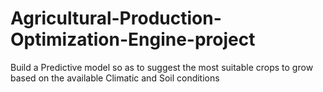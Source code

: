 # Agricultural-Production-Optimization-Engine-project
 Build a Predictive model so as to suggest the most suitable crops to grow based on the available Climatic and Soil conditions
